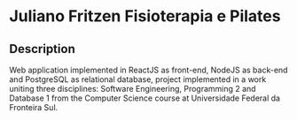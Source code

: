 # Juliano Fritzen Fisioterapia e Pilates

## Description

Web application implemented in ReactJS as front-end, NodeJS as back-end and PostgreSQL as relational database, project implemented in a work uniting three disciplines: Software Engineering, Programming 2 and Database 1 from the Computer Science course at Universidade Federal da Fronteira Sul.

